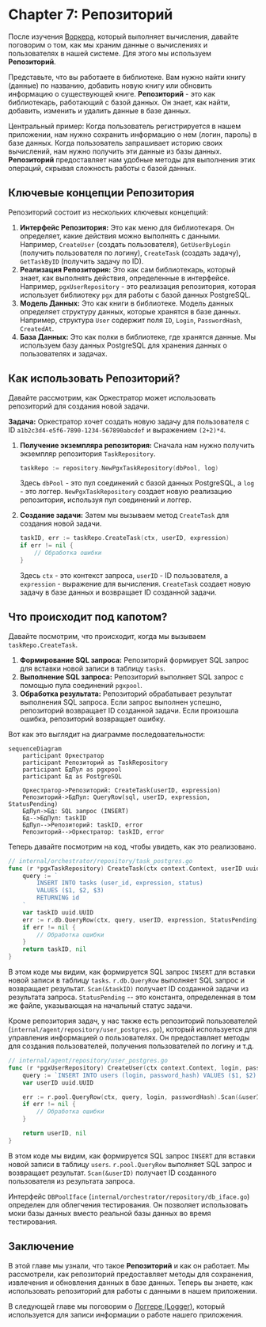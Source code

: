 # Chapter 7: Репозиторий

После изучения [Воркера](06_воркер.md), который выполняет вычисления, давайте поговорим о том, как мы храним данные о вычислениях и пользователях в нашей системе. Для этого мы используем **Репозиторий**.

Представьте, что вы работаете в библиотеке. Вам нужно найти книгу (данные) по названию, добавить новую книгу или обновить информацию о существующей книге. **Репозиторий** - это как библиотекарь, работающий с базой данных. Он знает, как найти, добавить, изменить и удалить данные в базе данных.

Центральный пример: Когда пользователь регистрируется в нашем приложении, нам нужно сохранить информацию о нем (логин, пароль) в базе данных. Когда пользователь запрашивает историю своих вычислений, нам нужно получить эти данные из базы данных. **Репозиторий** предоставляет нам удобные методы для выполнения этих операций, скрывая сложность работы с базой данных.

## Ключевые концепции Репозитория

Репозиторий состоит из нескольких ключевых концепций:

1.  **Интерфейс Репозитория:** Это как меню для библиотекаря. Он определяет, какие действия можно выполнять с данными. Например, `CreateUser` (создать пользователя), `GetUserByLogin` (получить пользователя по логину), `CreateTask` (создать задачу), `GetTaskByID` (получить задачу по ID).
2.  **Реализация Репозитория:** Это как сам библиотекарь, который знает, как выполнять действия, определенные в интерфейсе. Например, `pgxUserRepository` - это реализация репозитория, которая использует библиотеку `pgx` для работы с базой данных PostgreSQL.
3.  **Модель Данных:** Это как книги в библиотеке. Модель данных определяет структуру данных, которые хранятся в базе данных. Например, структура `User` содержит поля `ID`, `Login`, `PasswordHash`, `CreatedAt`.
4.  **База Данных:** Это как полки в библиотеке, где хранятся данные. Мы используем базу данных PostgreSQL для хранения данных о пользователях и задачах.

## Как использовать Репозиторий?

Давайте рассмотрим, как Оркестратор может использовать репозиторий для создания новой задачи.

**Задача:** Оркестратор хочет создать новую задачу для пользователя с ID `a1b2c3d4-e5f6-7890-1234-567890abcdef` и выражением `(2+2)*4`.

1.  **Получение экземпляра репозитория:** Сначала нам нужно получить экземпляр репозитория `TaskRepository`.

    ```go
    taskRepo := repository.NewPgxTaskRepository(dbPool, log)
    ```

    Здесь `dbPool` - это пул соединений с базой данных PostgreSQL, а `log` - это логгер. `NewPgxTaskRepository` создает новую реализацию репозитория, используя пул соединений и логгер.

2.  **Создание задачи:** Затем мы вызываем метод `CreateTask` для создания новой задачи.

    ```go
    taskID, err := taskRepo.CreateTask(ctx, userID, expression)
    if err != nil {
        // Обработка ошибки
    }
    ```

    Здесь `ctx` - это контекст запроса, `userID` - ID пользователя, а `expression` - выражение для вычисления. `CreateTask` создает новую задачу в базе данных и возвращает ID созданной задачи.

## Что происходит под капотом?

Давайте посмотрим, что происходит, когда мы вызываем `taskRepo.CreateTask`.

1.  **Формирование SQL запроса:** Репозиторий формирует SQL запрос для вставки новой записи в таблицу `tasks`.
2.  **Выполнение SQL запроса:** Репозиторий выполняет SQL запрос с помощью пула соединений `pgxpool`.
3.  **Обработка результата:** Репозиторий обрабатывает результат выполнения SQL запроса. Если запрос выполнен успешно, репозиторий возвращает ID созданной задачи. Если произошла ошибка, репозиторий возвращает ошибку.

Вот как это выглядит на диаграмме последовательности:

```mermaid
sequenceDiagram
    participant Оркестратор
    participant Репозиторий as TaskRepository
    participant БдПул as pgxpool
    participant Бд as PostgreSQL

    Оркестратор->Репозиторий: CreateTask(userID, expression)
    Репозиторий->БдПул: QueryRow(sql, userID, expression, StatusPending)
    БдПул->Бд: SQL запрос (INSERT)
    Бд-->БдПул: taskID
    БдПул-->Репозиторий: taskID, error
    Репозиторий-->Оркестратор: taskID, error
```

Теперь давайте посмотрим на код, чтобы увидеть, как это реализовано.

```go
// internal/orchestrator/repository/task_postgres.go
func (r *pgxTaskRepository) CreateTask(ctx context.Context, userID uuid.UUID, expression string) (uuid.UUID, error) {
	query := `
        INSERT INTO tasks (user_id, expression, status)
        VALUES ($1, $2, $3)
        RETURNING id
    `
	var taskID uuid.UUID
	err := r.db.QueryRow(ctx, query, userID, expression, StatusPending).Scan(&taskID)
	if err != nil {
        // Обработка ошибки
	}
	return taskID, nil
}
```

В этом коде мы видим, как формируется SQL запрос `INSERT` для вставки новой записи в таблицу `tasks`.  `r.db.QueryRow` выполняет SQL запрос и возвращает результат. `Scan(&taskID)` получает ID созданной задачи из результата запроса.  `StatusPending` -- это константа, определенная в том же файле, указывающая на начальный статус задачи.

Кроме репозитория задач, у нас также есть репозиторий пользователей (`internal/agent/repository/user_postgres.go`), который используется для управления информацией о пользователях.  Он предоставляет методы для создания пользователей, получения пользователей по логину и т.д.

```go
// internal/agent/repository/user_postgres.go
func (r *pgxUserRepository) CreateUser(ctx context.Context, login, passwordHash string) (uuid.UUID, error) {
	query := `INSERT INTO users (login, password_hash) VALUES ($1, $2) RETURNING id`
	var userID uuid.UUID

	err := r.pool.QueryRow(ctx, query, login, passwordHash).Scan(&userID)
	if err != nil {
        // Обработка ошибки
	}

	return userID, nil
}
```
В этом коде мы видим, как формируется SQL запрос `INSERT` для вставки новой записи в таблицу `users`.  `r.pool.QueryRow` выполняет SQL запрос и возвращает результат. `Scan(&userID)` получает ID созданного пользователя из результата запроса.

Интерфейс `DBPoolIface` (`internal/orchestrator/repository/db_iface.go`) определен для облегчения тестирования. Он позволяет использовать моки базы данных вместо реальной базы данных во время тестирования.

## Заключение

В этой главе мы узнали, что такое **Репозиторий** и как он работает. Мы рассмотрели, как репозиторий предоставляет методы для сохранения, извлечения и обновления данных в базе данных. Теперь вы знаете, как использовать репозиторий для работы с данными в нашем приложении.

В следующей главе мы поговорим о [Логгере (Logger)](08_логгер__logger_.md), который используется для записи информации о работе нашего приложения.